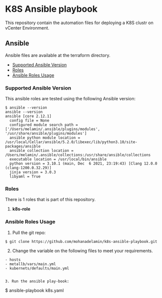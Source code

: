 # K8S Ansible playbook
This repository contain the automation files for deploying a K8S clustr on vCenter Environment.

## Ansible

Ansible files are available at the terraform directory. 

- [Supported Ansible Version](#supported-ansible-version)
- [Roles](#roles)
- [Ansible Roles Usage](#ansible-roles-usage)

### Supported Ansible Version

This ansible roles are tested using the following Ansible version:

```
$ ansible --version
ansible --version
ansible [core 2.12.1]
  config file = None
  configured module search path = ['/Users/melamin/.ansible/plugins/modules', '/usr/share/ansible/plugins/modules']
  ansible python module location = /usr/local/Cellar/ansible/5.2.0/libexec/lib/python3.10/site-packages/ansible
  ansible collection location = /Users/melamin/.ansible/collections:/usr/share/ansible/collections
  executable location = /usr/local/bin/ansible
  python version = 3.10.1 (main, Dec  6 2021, 23:19:43) [Clang 12.0.0 (clang-1200.0.32.29)]
  jinja version = 3.0.3
  libyaml = True
```

### Roles

There is 1 roles that is part of this repository.

1. **k8s-role**


### Ansible Roles Usage

1. Pull the git repo:

```
$ git clone https://github.com/mohanadelamin/k8s-ansible-playbook.git

```

2. Change the variable on the following files to meet your requirements.
```
- hosts
- metallb/vars/main.yml
- kubernets/defaults/main.yml


3. Run the ansible play-book:

```
$ ansible-playbook k8s.yaml
```